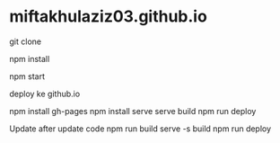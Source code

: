 # miftakhulaziz03.github.io

git clone

npm install

npm start

deploy ke github.io

npm install gh-pages
npm install serve
serve build
npm run deploy

Update after update code
npm run build
serve -s build
npm run deploy

